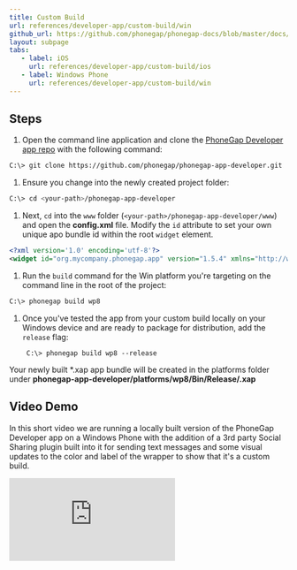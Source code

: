 ```yaml
---
title: Custom Build
url: references/developer-app/custom-build/win
github_url: https://github.com/phonegap/phonegap-docs/blob/master/docs/3-references/developer-app/6-custom-build/win-custom-build.html.md
layout: subpage
tabs:
   - label: iOS
     url: references/developer-app/custom-build/ios
   - label: Windows Phone
     url: references/developer-app/custom-build/win
---
```


## Steps

1. Open the command line application and clone the [PhoneGap Developer app repo](https://github.com/phonegap/phonegap-app-developer) with the following command:

  ```bash
  C:\> git clone https://github.com/phonegap/phonegap-app-developer.git
  ```

1. Ensure you change into the newly created project folder:

  ```bash
  C:\> cd <your-path>/phonegap-app-developer
  ```

1. Next, `cd` into the `www` folder (`<your-path>/phonegap-app-developer/www`) and open the **config.xml** file.  Modify the `id` attribute to set your own unique apo bundle id within the root `widget` element.

  ```xml
  <?xml version='1.0' encoding='utf-8'?>
  <widget id="org.mycompany.phonegap.app" version="1.5.4" xmlns="http://www.w3.org/ns/widgets" xmlns:gap="http://phonegap.com/ns/1.0">
  ```

1. Run the `build` command for the Win platform you're targeting on the command line in the root of the project:

  ```bash
  C:\> phonegap build wp8
  ```

1. Once you've tested the app from your custom build locally on your Windows device and are ready to package for distribution, add the `release` flag:

        C:\> phonegap build wp8 --release

  Your newly built *.xap app bundle will be created in the platforms folder under **phonegap-app-developer/platforms/wp8/Bin/Release/<your-bundle-id>.xap**

## Video Demo

In this short video we are running a locally built version of the PhoneGap Developer app on a Windows Phone with the addition of a 3rd party Social Sharing plugin built into it for sending text messages and some visual updates to the color and label of the wrapper to show that it's a custom build.

<div class="video-wrapper">
  <iframe src="https://www.youtube.com/embed/_IfMzntPAus" frameborder="0" allowfullscreen></iframe>
</div>
